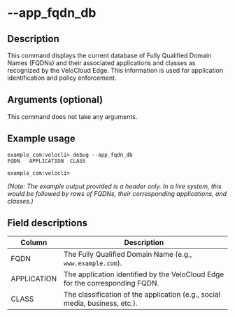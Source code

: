 #	--app_fqdn_db

##	Description
This command displays the current database of Fully Qualified Domain Names (FQDNs) and their associated applications and classes as recognized by the VeloCloud Edge. This information is used for application identification and policy enforcement.

##  Arguments (optional)
This command does not take any arguments.

##  Example usage
```
example_com:velocli> debug --app_fqdn_db
FQDN   APPLICATION  CLASS

example_com:velocli>
```
*(Note: The example output provided is a header only. In a live system, this would be followed by rows of FQDNs, their corresponding applications, and classes.)*

##  Field descriptions
| Column      | Description                                                                 |
|-------------|-----------------------------------------------------------------------------|
| FQDN        | The Fully Qualified Domain Name (e.g., `www.example.com`).                  |
| APPLICATION | The application identified by the VeloCloud Edge for the corresponding FQDN. |
| CLASS       | The classification of the application (e.g., social media, business, etc.). |